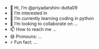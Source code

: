 - 👋 Hi, I’m @priyadarshini-dutta09
- 👀 I’m interested in 
- 🌱 I’m currently learning coding in python
- 💞️ I’m looking to collaborate on ...
- 📫 How to reach me ...
- 😄 Pronouns: ...
- ⚡ Fun fact: ...

<!---
priyadarshini-dutta09/priyadarshini-dutta09 is a ✨ special ✨ repository because its `README.md` (this file) appears on your GitHub profile.
You can click the Preview link to take a look at your changes.
--->
